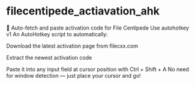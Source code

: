 # filecentipede_actiavation_ahk
🔑 Auto-fetch and paste activation code for File Centipede
Use autohotkey v1
An AutoHotkey script to automatically:

Download the latest activation page from filecxx.com

Extract the newest activation code

Paste it into any input field at cursor position with Ctrl + Shift + A
No need for window detection — just place your cursor and go!
